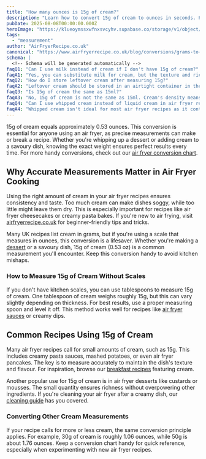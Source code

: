 ```yaml
---
title: "How many ounces is 15g of cream?"
description: "Learn how to convert 15g of cream to ounces in seconds. Perfect for air fryer recipes and precise UK measurements."
pubDate: 2025-08-08T00:00:00.000Z
heroImage: "https://klueoymssxwfnxsvcyhv.supabase.co/storage/v1/object/public/Shmucket/15g-cream-to-ounces.webp"
tags:
  - "measurement"
author: "AirFryerRecipe.co.uk"
canonical: "https://www.airfryerrecipe.co.uk/blog/conversions/grams-to-ounces/15g-cream-to-ounces"
schema: |
  <!-- Schema will be generated automatically -->
faqQ1: "Can I use milk instead of cream if I don't have 15g of cream?"
faqA1: "Yes, you can substitute milk for cream, but the texture and richness will differ. For 15g of cream, use an equal amount of milk, but consider adding a small amount of butter (about 1/2 teaspoon) to mimic cream's fat content. This works well in most air fryer recipes."
faqQ2: "How do I store leftover cream after measuring 15g?"
faqA2: "Leftover cream should be stored in an airtight container in the fridge and used within 2-3 days. To prevent spoilage, avoid returning unused cream to its original container. For longer storage, freeze cream in ice cube trays and thaw as needed."
faqQ3: "Is 15g of cream the same as 15ml?"
faqA3: "No, 15g of cream is not the same as 15ml. Cream's density means 15g is roughly 14.5ml, but this can vary slightly depending on fat content. For precise air fryer recipes, always weigh cream for accuracy."
faqQ4: "Can I use whipped cream instead of liquid cream in air fryer recipes?"
faqA4: "Whipped cream isn't ideal for most air fryer recipes as it contains added air and sugar. Stick to liquid cream unless the recipe specifically calls for whipped cream. For desserts, consider folding whipped cream in after cooking."
---
```

<p>15g of cream equals approximately 0.53 ounces. This conversion is essential for anyone using an air fryer, as precise measurements can make or break a recipe. Whether you're whipping up a dessert or adding cream to a savoury dish, knowing the exact weight ensures perfect results every time. For more handy conversions, check out our <a href=https://www.airfryerrecipe.co.uk/air-fryer-conversion-chart>air fryer conversion chart</a>.</p>

<h2>Why Accurate Measurements Matter in Air Fryer Cooking</h2>  
<p>Using the right amount of cream in your air fryer recipes ensures consistency and taste. Too much cream can make dishes soggy, while too little might leave them dry. This is especially important for recipes like air fryer cheesecakes or creamy pasta bakes. If you're new to air frying, visit <a href=https://www.airfryerrecipe.co.uk>airfryerrecipe.co.uk</a> for beginner-friendly tips and tricks.</p>  

<p>Many UK recipes list cream in grams, but if you're using a scale that measures in ounces, this conversion is a lifesaver. Whether you're making a <a href=https://www.airfryerrecipe.co.uk/recipe-category/dessert>dessert</a> or a savoury dish, 15g of cream (0.53 oz) is a common measurement you'll encounter. Keep this conversion handy to avoid kitchen mishaps.</p>  

<h3>How to Measure 15g of Cream Without Scales</h3>  
<p>If you don't have kitchen scales, you can use tablespoons to measure 15g of cream. One tablespoon of cream weighs roughly 15g, but this can vary slightly depending on thickness. For best results, use a proper measuring spoon and level it off. This method works well for recipes like <a href=https://www.airfryerrecipe.co.uk/recipes>air fryer sauces</a> or creamy dips.</p>  

<h2>Common Recipes Using 15g of Cream</h2>  
<p>Many air fryer recipes call for small amounts of cream, such as 15g. This includes creamy pasta sauces, mashed potatoes, or even air fryer pancakes. The key is to measure accurately to maintain the dish's texture and flavour. For inspiration, browse our <a href=https://www.airfryerrecipe.co.uk/recipe-category/breakfast>breakfast recipes</a> featuring cream.</p>  

<p>Another popular use for 15g of cream is in air fryer desserts like custards or mousses. The small quantity ensures richness without overpowering other ingredients. If you're cleaning your air fryer after a creamy dish, our <a href=https://www.airfryerrecipe.co.uk/air-fryer-cleaner>cleaning guide</a> has you covered.</p>  

<h3>Converting Other Cream Measurements</h3>  
<p>If your recipe calls for more or less cream, the same conversion principle applies. For example, 30g of cream is roughly 1.06 ounces, while 50g is about 1.76 ounces. Keep a conversion chart handy for quick reference, especially when experimenting with new air fryer recipes.</p>
